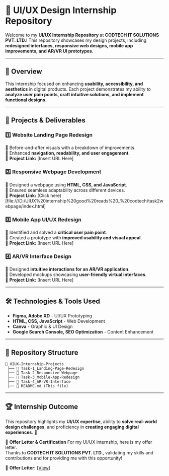 # 🎨 UI/UX Design Internship Repository 

Welcome to my **UI/UX Internship Repository** at **CODTECH IT SOLUTIONS PVT. LTD.**! This repository showcases my design projects, including **redesigned interfaces, responsive web designs, mobile app improvements, and AR/VR UI prototypes.**

---

## 📌 **Overview**
This internship focused on enhancing **usability, accessibility, and aesthetics** in digital products. Each project demonstrates my ability to **analyze user pain points, craft intuitive solutions, and implement functional designs.**

---

## 🚀 **Projects & Deliverables**

### **1️⃣ Website Landing Page Redesign**
🔹 Before-and-after visuals with a breakdown of improvements.  
🔹 Enhanced **navigation, readability, and user engagement**.  
🔹 **Project Link:** [Insert URL Here]

### **2️⃣ Responsive Webpage Development**
🔹 Designed a webpage using **HTML, CSS, and JavaScript**.  
🔹 Ensured seamless adaptability across different devices.  
🔹 **Project Link:** (Click here)[file:///D:/UIUX%20internship%20good%20reads%20_%20codtech/task2webpage/index.html]

### **3️⃣ Mobile App UI/UX Redesign**
🔹 Identified and solved a **critical user pain point**.  
🔹 Created a prototype with **improved usability and visual appeal**.  
🔹 **Project Link:** [Insert URL Here]

### **4️⃣ AR/VR Interface Design**
🔹 Designed **intuitive interactions for an AR/VR application**.  
🔹 Developed mockups showcasing **user-friendly virtual interfaces**.  
🔹 **Project Link:** [Insert URL Here]

---

## 🛠 **Technologies & Tools Used**
- **Figma, Adobe XD** - UI/UX Prototyping
- **HTML, CSS, JavaScript** - Web Development
- **Canva** - Graphic & UI Design
- **Google Search Console, SEO Optimization** - Content Enhancement

---

## 📂 **Repository Structure**
```
📁 UIUX-Internship-Projects
 ├── 📁 Task-1_Landing-Page-Redesign
 ├── 📁 Task-2_Responsive-Webpage
 ├── 📁 Task-3_Mobile-App-Redesign
 ├── 📁 Task-4_AR-VR-Interface
 ├── 📄 README.md (This file)
```

  

---

## 🏆 **Internship Outcome**
This repository highlights my **UI/UX expertise**, ability to **solve real-world design challenges**, and proficiency in **creating engaging digital experiences**. 🚀

📜 **Offer Letter & Certification**
For my UI/UX internship, here is my offer letter.  
Thanks to **CODTECH IT SOLUTIONS PVT. LTD.**, validating my skills and contributions and for providing me with this opportunity!  

📄 **Offer Letter:** [[View](https://www.linkedin.com/posts/ojal-paturday-7246ab321_uiuxdesign-codtech-internship-activity-7294643477080899584-irRr?utm_source=share&utm_medium=member_desktop&rcm=ACoAAFFwUEwBvXKwUsagnGYv5VK5aJFcIdB4b5s)] 
